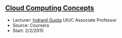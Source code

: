 ## [Cloud Computing Concepts](https://class.coursera.org/cloudcomputing-001/forum)

- Lecturer: [Indranil Gupta](http://web.engr.illinois.edu/~indy/) UIUC Associate Professor
- Source: Coursera
- Start: 2/2/2015
